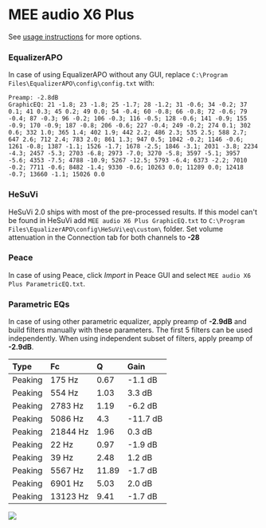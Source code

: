 # MEE audio X6 Plus
See [usage instructions](https://github.com/jaakkopasanen/AutoEq#usage) for more options.

### EqualizerAPO
In case of using EqualizerAPO without any GUI, replace `C:\Program Files\EqualizerAPO\config\config.txt`
with:
```
Preamp: -2.8dB
GraphicEQ: 21 -1.8; 23 -1.8; 25 -1.7; 28 -1.2; 31 -0.6; 34 -0.2; 37 0.1; 41 0.3; 45 0.2; 49 0.0; 54 -0.4; 60 -0.8; 66 -0.8; 72 -0.6; 79 -0.4; 87 -0.3; 96 -0.2; 106 -0.3; 116 -0.5; 128 -0.6; 141 -0.9; 155 -0.9; 170 -0.9; 187 -0.8; 206 -0.6; 227 -0.4; 249 -0.2; 274 0.1; 302 0.6; 332 1.0; 365 1.4; 402 1.9; 442 2.2; 486 2.3; 535 2.5; 588 2.7; 647 2.6; 712 2.4; 783 2.0; 861 1.3; 947 0.5; 1042 -0.2; 1146 -0.6; 1261 -0.8; 1387 -1.1; 1526 -1.7; 1678 -2.5; 1846 -3.1; 2031 -3.8; 2234 -4.3; 2457 -5.3; 2703 -6.8; 2973 -7.0; 3270 -5.8; 3597 -5.1; 3957 -5.6; 4353 -7.5; 4788 -10.9; 5267 -12.5; 5793 -6.4; 6373 -2.2; 7010 -0.2; 7711 -0.6; 8482 -1.4; 9330 -0.6; 10263 0.0; 11289 0.0; 12418 -0.7; 13660 -1.1; 15026 0.0
```

### HeSuVi
HeSuVi 2.0 ships with most of the pre-processed results. If this model can't be found in HeSuVi add
`MEE audio X6 Plus GraphicEQ.txt` to `C:\Program Files\EqualizerAPO\config\HeSuVi\eq\custom\` folder.
Set volume attenuation in the Connection tab for both channels to **-28**

### Peace
In case of using Peace, click *Import* in Peace GUI and select `MEE audio X6 Plus ParametricEQ.txt`.

### Parametric EQs
In case of using other parametric equalizer, apply preamp of **-2.9dB** and build filters manually
with these parameters. The first 5 filters can be used independently.
When using independent subset of filters, apply preamp of **-2.9dB**.

| Type    | Fc       |     Q | Gain     |
|:--------|:---------|:------|:---------|
| Peaking | 175 Hz   |  0.67 | -1.1 dB  |
| Peaking | 554 Hz   |  1.03 | 3.3 dB   |
| Peaking | 2783 Hz  |  1.19 | -6.2 dB  |
| Peaking | 5086 Hz  |  4.3  | -11.7 dB |
| Peaking | 21844 Hz |  1.96 | 0.3 dB   |
| Peaking | 22 Hz    |  0.97 | -1.9 dB  |
| Peaking | 39 Hz    |  2.48 | 1.2 dB   |
| Peaking | 5567 Hz  | 11.89 | -1.7 dB  |
| Peaking | 6901 Hz  |  5.03 | 2.0 dB   |
| Peaking | 13123 Hz |  9.41 | -1.7 dB  |

![](https://raw.githubusercontent.com/jaakkopasanen/AutoEq/master/results/rtings/avg/MEE%20audio%20X6%20Plus/MEE%20audio%20X6%20Plus.png)